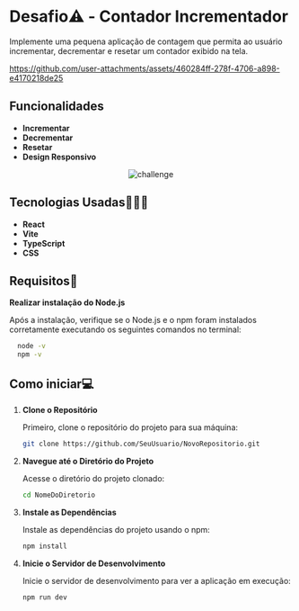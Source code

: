 # Desafio⚠️ - **Contador Incrementador**

Implemente uma pequena aplicação de contagem que permita ao usuário incrementar, decrementar e resetar um contador exibido na tela.

https://github.com/user-attachments/assets/460284ff-278f-4706-a898-e4170218de25

## Funcionalidades

- **Incrementar**
- **Decrementar** 
- **Resetar**
- **Design Responsivo**

<p align="center">
  <img src="https://github.com/user-attachments/assets/d6825b1a-6f51-47fa-872f-9b0025091e0a" alt="challenge">
</p>

## Tecnologias Usadas👩🏾‍💻

- **React**
- **Vite**
- **TypeScript**
- **CSS**

## Requisitos🔴

**Realizar instalação do Node.js**

Após a instalação, verifique se o Node.js e o npm foram instalados corretamente executando os seguintes comandos no terminal:

 ```bash
   node -v
   npm -v
 ```

## Como iniciar💻

1. **Clone o Repositório**

   Primeiro, clone o repositório do projeto para sua máquina:

   ```bash
   git clone https://github.com/SeuUsuario/NovoRepositorio.git
   ```

2. **Navegue até o Diretório do Projeto**

   Acesse o diretório do projeto clonado:

   ```bash
   cd NomeDoDiretorio
   ```

3. **Instale as Dependências**

   Instale as dependências do projeto usando o npm:

   ```bash
   npm install
   ```

4. **Inicie o Servidor de Desenvolvimento**

   Inicie o servidor de desenvolvimento para ver a aplicação em execução:

   ```bash
   npm run dev
   ```